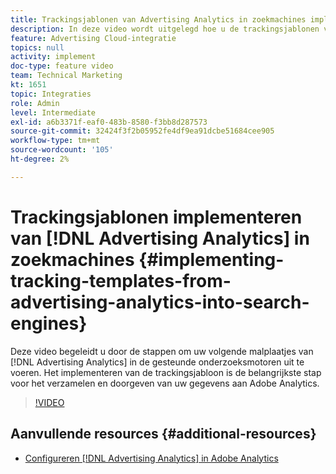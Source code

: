 ```yaml
---
title: Trackingsjablonen van Advertising Analytics in zoekmachines implementeren
description: In deze video wordt uitgelegd hoe u de trackingsjablonen van Advertising Analytics implementeert in de ondersteunde zoekmachines. Het implementeren van de trackingsjabloon is de belangrijkste stap voor het verzamelen en doorgeven van uw gegevens aan Adobe Analytics.
feature: Advertising Cloud-integratie
topics: null
activity: implement
doc-type: feature video
team: Technical Marketing
kt: 1651
topic: Integraties
role: Admin
level: Intermediate
exl-id: a6b3371f-eaf0-483b-8580-f3bb8d287573
source-git-commit: 32424f3f2b05952fe4df9ea91dcbe51684cee905
workflow-type: tm+mt
source-wordcount: '105'
ht-degree: 2%

---
```


# Trackingsjablonen implementeren van [!DNL Advertising Analytics] in zoekmachines {#implementing-tracking-templates-from-advertising-analytics-into-search-engines}

Deze video begeleidt u door de stappen om uw volgende malplaatjes van [!DNL Advertising Analytics] in de gesteunde onderzoeksmotoren uit te voeren. Het implementeren van de trackingsjabloon is de belangrijkste stap voor het verzamelen en doorgeven van uw gegevens aan Adobe Analytics.

>[!VIDEO](https://video.tv.adobe.com/v/23120/?quality=12)

## Aanvullende resources {#additional-resources}

* [Configureren  [!DNL Advertising Analytics] in Adobe Analytics](https://helpx.adobe.com/analytics/kt/using/advertising-analytics-feature-video-configure.html)
